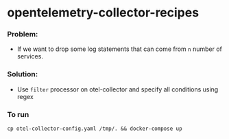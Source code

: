 # opentelemetry-collector-recipes

### Problem:
- If we want to drop some log statements that can come from `n` number of services.

### Solution:
- Use `filter` processor on otel-collector and specify all conditions using regex 

### To run

```
cp otel-collector-config.yaml /tmp/. && docker-compose up
